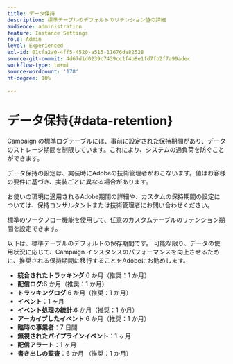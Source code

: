 ```yaml
---
title: データ保持
description: 標準テーブルのデフォルトのリテンション値の詳細
audience: administration
feature: Instance Settings
role: Admin
level: Experienced
exl-id: 01cfa2a0-4ff5-4520-a515-11676de82528
source-git-commit: 4d67d1d0239c7439cc1f4b8e1fd7fb2f7a99adec
workflow-type: tm+mt
source-wordcount: '178'
ht-degree: 10%

---
```


# データ保持{#data-retention}

Campaign の標準ログテーブルには、事前に設定された保持期間があり、データのストレージ期間を制限しています。これにより、システムの過負荷を防ぐことができます。

データ保持の設定は、実装時にAdobeの技術管理者がおこないます。値はお客様の要件に基づき、実装ごとに異なる場合があります。

お使いの環境に適用されるAdobe期間の詳細や、カスタムの保持期間の設定については、保持コンサルタントまたは技術管理者にお問い合わせください。

標準のワークフロー機能を使用して、任意のカスタムテーブルのリテンション期間を設定できます。

以下は、標準テーブルのデフォルトの保存期間です。 可能な限り、データの使用状況に応じて、Campaign インスタンスのパフォーマンスを向上させるために、推奨される保持期間に移行することをAdobeにお勧めします。

* **統合されたトラッキング**:6 か月（推奨：1 か月）
* **配信ログ**:6 か月（推奨：1 か月）
* **トラッキングログ**:6 か月（推奨：1 か月）
* **イベント**：1 ヶ月
* **イベント処理の統計**:6 か月（推奨：1 か月）
* **アーカイブしたイベント**:6 か月（推奨：1 か月）
* **臨時の事業者**：7 日間
* **無視されたパイプラインイベント**：1 ヶ月
* **配信アラート**：1 ヶ月
* **書き出しの監査**：6 か月 （推奨：1 か月）
